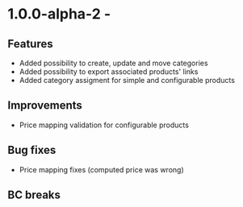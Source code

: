 # 1.0.0-alpha-2 -

## Features

- Added possibility to create, update and move categories
- Added possibility to export associated products' links
- Added category assigment for simple and configurable products

## Improvements

- Price mapping validation for configurable products

## Bug fixes

- Price mapping fixes (computed price was wrong)

## BC breaks
